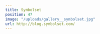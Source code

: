 ```yaml
---
title: Symbolset
position: 47
image: "/uploads/gallery__symbolset.jpg"
url: http://blog.symbolset.com/
---
```


